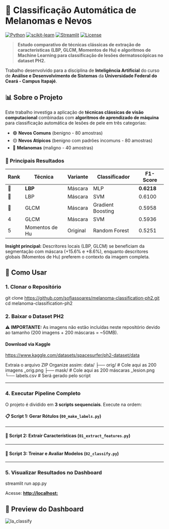 # 🔬 Classificação Automática de Melanomas e Nevos

[![Python](https://img.shields.io/badge/Python-3.8+-blue.svg)](https://www.python.org/)
[![scikit-learn](https://img.shields.io/badge/scikit--learn-1.0+-orange.svg)](https://scikit-learn.org/)
[![Streamlit](https://img.shields.io/badge/Streamlit-1.0+-red.svg)](https://streamlit.io/)
[![License](https://img.shields.io/badge/License-MIT-green.svg)](LICENSE)

> **Estudo comparativo de técnicas clássicas de extração de características (LBP, GLCM, Momentos de Hu) e algoritmos de Machine Learning para classificação de lesões dermatoscópicas no dataset PH2.**

Trabalho desenvolvido para a disciplina de **Inteligência Artificial** do curso de **Análise e Desenvolvimento de Sistemas** da **Universidade Federal do Ceará - Campus Itapajé**.

## 📊 Sobre o Projeto

Este trabalho investiga a aplicação de **técnicas clássicas de visão computacional** combinadas com **algoritmos de aprendizado de máquina** para classificação automática de lesões de pele em três categorias:

- 🟢 **Nevos Comuns** (benigno - 80 amostras)
- 🟡 **Nevos Atípicos** (benigno com padrões incomuns - 80 amostras)
- 🔴 **Melanomas** (maligno - 40 amostras)

### 🎯 Principais Resultados

| Rank | Técnica | Variante | Classificador | F1-Score |
|------|---------|----------|---------------|----------|
| 🥇 | **LBP** | Máscara | MLP | **0.6218** |
| 🥈 | LBP | Máscara | SVM | 0.6100 |
| 🥉 | GLCM | Máscara | Gradient Boosting | 0.5958 |
| 4 | GLCM | Máscara | SVM | 0.5936 |
| 5 | Momentos de Hu | Original | Random Forest | 0.5251 |

**Insight principal:** Descritores locais (LBP, GLCM) se beneficiam da segmentação com máscara (+15.6% e +8.6%), enquanto descritores globais (Momentos de Hu) preferem o contexto da imagem completa.

## 🚀 Como Usar

### **1. Clonar o Repositório**
git clone https://github.com/sofiassoares/melanoma-classification-ph2.git
cd melanoma-classification-ph2

### **2. Baixar o Dataset PH2**

⚠️ **IMPORTANTE:** As imagens não estão incluídas neste repositório devido ao tamanho (200 imagens + 200 máscaras = ~50MB).

#### **Download via Kaggle**
https://www.kaggle.com/datasets/spacesurfer/ph2-dataset/data

Extraia o arquivo ZIP
Organize assim:
data/
├── orig/ # Cole aqui as 200 imagens _orig.png
├── mask/ # Cole aqui as 200 máscaras _lesion.png
└── labels.csv # Será gerado pelo script


---

### **4. Executar Pipeline Completo**

O projeto é dividido em **3 scripts sequenciais**. Execute na ordem:

#### **📋 Script 1: Gerar Rótulos (`00_make_labels.py`)**

---

#### **🔬 Script 2: Extrair Características (`01_extract_features.py`)**

---

#### **🤖 Script 3: Treinar e Avaliar Modelos (`02_classify.py`)**


---

### **5. Visualizar Resultados no Dashboard**

streamlit run app.py

Acesse: [**http://localhost:**](http://localhost:)

## 🚀 Preview do Dashboard
![Ia_classify](https://github.com/user-attachments/assets/473fbe7f-e3d7-4906-a1a4-0bdf1d0861d9)












